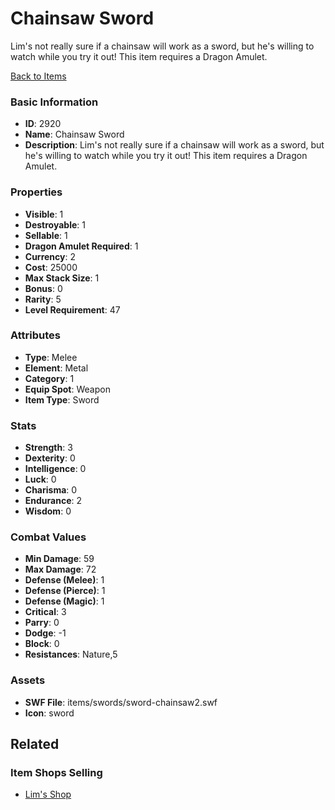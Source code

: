 # Chainsaw Sword

Lim's not really sure if a chainsaw will work as a sword, but he's willing to watch while you try it out!  This item requires a Dragon Amulet.

[Back to Items](../items.md)

### Basic Information

- **ID**: 2920
- **Name**: Chainsaw Sword
- **Description**: Lim&#039;s not really sure if a chainsaw will work as a sword, but he&#039;s willing to watch while you try it out!  This item requires a Dragon Amulet.

### Properties

- **Visible**: 1
- **Destroyable**: 1
- **Sellable**: 1
- **Dragon Amulet Required**: 1
- **Currency**: 2
- **Cost**: 25000
- **Max Stack Size**: 1
- **Bonus**: 0
- **Rarity**: 5
- **Level Requirement**: 47

### Attributes

- **Type**: Melee
- **Element**: Metal
- **Category**: 1
- **Equip Spot**: Weapon
- **Item Type**: Sword

### Stats

- **Strength**: 3
- **Dexterity**: 0
- **Intelligence**: 0
- **Luck**: 0
- **Charisma**: 0
- **Endurance**: 2
- **Wisdom**: 0

### Combat Values

- **Min Damage**: 59
- **Max Damage**: 72
- **Defense (Melee)**: 1
- **Defense (Pierce)**: 1
- **Defense (Magic)**: 1
- **Critical**: 3
- **Parry**: 0
- **Dodge**: -1
- **Block**: 0
- **Resistances**: Nature,5

### Assets

- **SWF File**: items/swords/sword-chainsaw2.swf
- **Icon**: sword

## Related

### Item Shops Selling

- [Lim's Shop](../item-shops/109-lim-s-shop.md)

